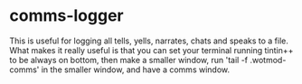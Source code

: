 comms-logger
============

This is useful for logging all tells, yells, narrates, chats and speaks to a file. 
What makes it really useful is that you can set your terminal running tintin++ to 
be always on bottom, then make a smaller window, run 'tail -f .wotmod-comms' in 
the smaller window, and have a comms window.
